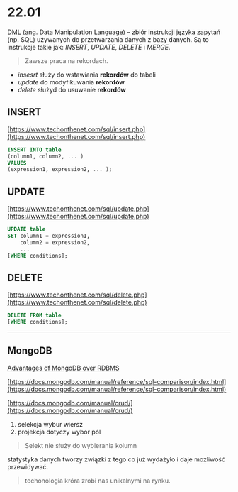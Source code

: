 # 22.01

[DML](https://pl.wikipedia.org/wiki/Data_Manipulation_Language) (ang. Data Manipulation Language) – zbiór instrukcji języka zapytań (np. SQL) używanych do przetwarzania danych z bazy danych. Są to instrukcje takie jak: *INSERT*, *UPDATE*, *DELETE* i *MERGE*.

> Zawsze praca na rekordach.

* *insesrt* służy do wstawiania **rekordów** do tabeli
* *update* do modyfikuwania **rekordów**
* *delete* służyd do usuwanie **rekordów**

## INSERT

[https://www.techonthenet.com/sql/insert.php](https://www.techonthenet.com/sql/insert.php)

```sql
INSERT INTO table
(column1, column2, ... )
VALUES
(expression1, expression2, ... );
```

## UPDATE

[https://www.techonthenet.com/sql/update.php](https://www.techonthenet.com/sql/update.php)

```sql
UPDATE table
SET column1 = expression1,
    column2 = expression2,
    ...
[WHERE conditions];
```

## DELETE

[https://www.techonthenet.com/sql/delete.php](https://www.techonthenet.com/sql/delete.php)

```sql
DELETE FROM table
[WHERE conditions];
```

---

## MongoDB

[Advantages of MongoDB over RDBMS](https://www.tutorialspoint.com/mongodb/mongodb_advantages.htm)

[https://docs.mongodb.com/manual/reference/sql-comparison/index.html](https://docs.mongodb.com/manual/reference/sql-comparison/index.html)

[https://docs.mongodb.com/manual/crud/](https://docs.mongodb.com/manual/crud/)

1. selekcja wybur wiersz
2. projekcja dotyczy wybor pól 

> Selekt nie służy do wybierania kolumn

statystyka danych tworzy związki z tego co już wydażyło i daje możliwość przewidywać.

> techonologia króra zrobi nas unikalnymi na rynku.
